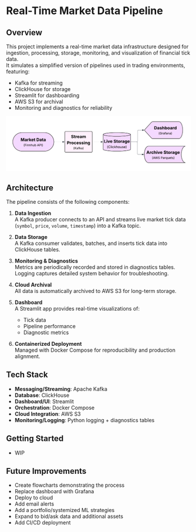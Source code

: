 # Real-Time Market Data Pipeline

## Overview
This project implements a real-time market data infrastructure designed for ingestion, processing, storage, monitoring, and visualization of financial tick data.  
It simulates a simplified version of pipelines used in trading environments, featuring:

- Kafka for streaming
- ClickHouse for storage
- Streamlit for dashboarding
- AWS S3 for archival
- Monitoring and diagnostics for reliability

![Architecture Diagram](assets/architecture_simple.png)

## Architecture
The pipeline consists of the following components:

1. **Data Ingestion**  
   A Kafka producer connects to an API and streams live market tick data (`symbol`, `price`, `volume`, `timestamp`) into a Kafka topic.

2. **Data Storage**  
   A Kafka consumer validates, batches, and inserts tick data into ClickHouse tables.

3. **Monitoring & Diagnostics**  
   Metrics are periodically recorded and stored in diagnostics tables. Logging captures detailed system behavior for troubleshooting.

4. **Cloud Archival**  
   All data is automatically archived to AWS S3 for long-term storage.

5. **Dashboard**  
   A Streamlit app provides real-time visualizations of:
   - Tick data
   - Pipeline performance
   - Diagnostic metrics

6. **Containerized Deployment**  
   Managed with Docker Compose for reproducibility and production alignment.

## Tech Stack
- **Messaging/Streaming**: Apache Kafka  
- **Database**: ClickHouse  
- **Dashboard/UI**: Streamlit  
- **Orchestration**: Docker Compose  
- **Cloud Integration**: AWS S3  
- **Monitoring/Logging**: Python logging + diagnostics tables  

## Getting Started
- WIP

## Future Improvements
- Create flowcharts demonstrating the process
- Replace dashboard with Grafana
- Deploy to cloud
- Add email alerts
- Add a portfolio/systemized ML strategies
- Expand to bid/ask data and additional assets
- Add CI/CD deployment
